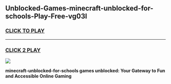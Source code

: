 
## Unblocked-Games-minecraft-unblocked-for-schools-Play-Free-vg03l
<h3>
<a href="https://premium76.site?title=minecraft-unblocked-for-schools&ref=23A">CLICK TO PLAY</a></h3>
<hr>

<h3>
<a href="https://premium76.site?title=minecraft-unblocked-for-schools&ref=23A">CLICK 2 PLAY</a>
  
</h3>

<a href="https://premium76.site?title=minecraft-unblocked-for-schools&ref=23A"><img src="https://clearcache.store/games.png"></a>


**minecraft-unblocked-for-schools games unblocked: Your Gateway to Fun and Accessible Online Gaming**

